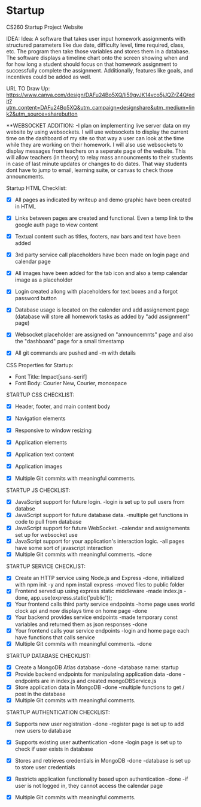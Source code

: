 # Startup
CS260 Startup Project Website

IDEA: Idea: A software that takes user input homework assignments with structured parameters like due date, difficulty level, time required, class, etc. The program then take those variables and stores them in a database. The software displays a timeline chart onto the screen showing when and for how long a student should focus on that homework assignment to successfully complete the assignment. Additionally, features like goals, and incentives could be added as well.

URL TO Draw Up: https://www.canva.com/design/DAFu24Bo5XQ/li59gvJK14vco5jJQZrZ4Q/edit?utm_content=DAFu24Bo5XQ&utm_campaign=designshare&utm_medium=link2&utm_source=sharebutton

**WEBSOCKET ADDITION:
-I plan on implementing live server data on my website by using websockets. I will use websockets to display the current time on the dashboard of my site so that way a user
can look at the time while they are working on their homework. I will also use websockets to display messages from teachers on a seperate page of the website. This will allow teachers (in theory) to relay mass announcments to their students in case of last minute updates or changes to do dates. That way students dont have to jump to email, learning suite, or canvas to check those announcments.


Startup HTML Checklist:
- [x] All pages as indicated by writeup and demo graphic have been created in HTML
- [x] Links between pages are created and functional. Even a temp link to the google auth page to view content
- [x] Textual content such as titles, footers, nav bars and text have been added
- [x] 3rd party service call placeholders have been made on login page and calendar page
- [x] All images have been added for the tab icon and also a temp calendar image as a placeholder
- [x] Login created allong with placeholders for text boxes and a forgot password button
- [x] Database usage is located on the calender and add assignement page (database will store all homework tasks as added by "add assignment" page)
- [x] Websocket placeholder are assigned on "announcemnts" page and also the "dashboard" page for a small timestamp
- [x] All git commands are pushed and -m with details


CSS Properties for Startup:
- Font Title: Impact[sans-serif]
- Font Body:  Courier New, Courier, monospace


STARTUP CSS CHECKLIST:
- [x] Header, footer, and main content body
- [x] Navigation elements
- [x] Responsive to window resizing
- [x] Application elements
- [x] Application text content
- [x] Application images
- [x] Multiple Git commits with meaningful comments.


STARTUP JS CHECKLIST:
- [x] JavaScript support for future login.
    -login is set up to pull users from databse
- [x] JavaScript support for future database data.
    -multiple get functions in code to pull from database
- [x] JavaScript support for future WebSocket.
    -calendar and assignements set up for websocket use
- [x] JavaScript support for your application's interaction logic.
    -all pages have some sort of javascript interaction
- [x] Multiple Git commits with meaningful comments.
    -done

STARTUP SERVICE CHECKLIST:
- [x] Create an HTTP service using Node.js and Express
        -done, initialized with npm init -y and npm install express
        -moved files to public folder
- [x] Frontend served up using express static middleware
        -made index.js
        -done, app.use(express.static('public'));
- [x] Your frontend calls third party service endpoints
        -home page uses world clock api and now displays time on home page
        -done
- [x] Your backend provides service endpoints
        -made temporary const variables and returned them as json responses
        -done
- [x] Your frontend calls your service endpoints
        -login and home page each have functions that calls service
- [x] Multiple Git commits with meaningful comments.
        -done

STARTUP DATABASE CHECKLIST:
- [x] Create a MongoDB Atlas database
        -done
        -database name: startup
- [x] Provide backend endpoints for manipulating application data
        -done
        -endpoints are in index.js and created mongoDBService.js
- [x] Store application data in MongoDB
        -done
        -multiple functions to get / post in the database
- [x] Multiple Git commits with meaningful comments.

STARTUP AUTHENTICATION CHECKLIST:
- [x] Supports new user registration
        -done
        -register page is set up to add new users to database
- [x] Supports existing user authentication
        -done
        -login page is set up to check if user exists in database
- [x] Stores and retrieves credentials in MongoDB
        -done
        -database is set up to store user credentials
- [x] Restricts application functionality based upon authentication
        -done
        -if user is not logged in, they cannot access the calendar page
- [x] Multiple Git commits with meaningful comments.




